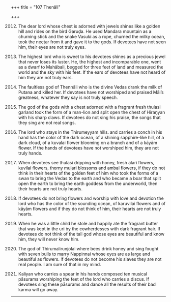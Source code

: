 +++
title = "107 Thenāli"

+++

2012. The dear lord whose chest is adorned with jewels
      shines like a golden hill and rides on the bird Garuḍa.
      He used Mandara mountain as a churning stick and the snake Vasuki as a rope,
      churned the milky ocean, took the nectar from it and gave it to the gods.
      If devotees have not seen him, their eyes are not truly eyes.

2013. The highest lord who is sweet to his devotees
      shines as a precious jewel that never loses its luster.
      He, the highest and incomparable one,
      went as a dwarf to Mahābali, begged for three feet of land
      and measured the world and the sky with his feet.
      If the ears of devotees have not heard of him they are not truly ears.

2014. The faultless god of Thennāli who is the divine Vedas
      drank the milk of Putana and killed her.
      If devotees have not worshiped and praised Māl’s greatness,
      whatever they say is not truly speech.

2015. The god of the gods with a chest adorned
      with a fragrant fresh thulasi garland
      took the form of a man-lion
      and split open the chest of Hiraṇyan with his sharp claws.
      If devotees do not sing his praise,
      the songs that they sing are not real songs.

2016. The lord who stays in the Thirumeyyam hills.
      and carries a conch in his hand
      has the color of the dark ocean,
      of a shining sapphire-like hill, of a dark cloud,
      of a kuvalai flower blooming on a branch and of a kāyām flower.
      If the hands of devotees have not worshiped him,
      they are not truly hands.

2017. When devotees see thulasi dripping with honey,
      fresh alari flowers, kuvilai flowers,
      thorny muḷari blossoms and ambal flowers,
      if they do not think in their hearts of the golden feet of him
      who took the forms of a swan to bring the Vedas to the earth
      and who became a boar that split open the earth
      to bring the earth goddess from the underworld,
      then their hearts are not truly hearts.

2018. If devotees do not bring flowers
      and worship with love and devotion
      the lord who has the color of the sounding ocean,
      of karuvilai flowers and of kāyām flowers
      and if they do not think of him,
      their hearts are not truly hearts.

2019. When he was a little child
      he stole and happily ate the fragrant butter
      that was kept in the uri by the cowherdesses with dark fragrant hair.
      If devotees do not think of the tall god
      whose eyes are beautiful and know him, they will never know him.

2020. The god of Thirumalirunjolai
      where bees drink honey and sing
      fought with seven bulls to marry Nappinnai
      whose eyes are as large and beautiful as flowers.
      If devotees do not become his slaves
      they are not real people. I am sure of that in my mind.

2021. Kaliyan who carries a spear in his hands
      composed ten musical pāsurams
      worshiping the feet of the lord who carries a discus.
      If devotees sing these pāsurams and dance
      all the results of their bad karma will go away.
----------
